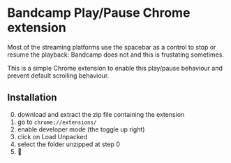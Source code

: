 # Bandcamp Play/Pause Chrome extension

Most of the streaming platforms use the spacebar as a control to stop or resume the playback: Bandcamp does not and this is frustating sometimes.

This is a simple Chrome extension to enable this play/pause behaviour and prevent default scrolling behaviour.

## Installation
0. download and extract the zip file containing the extension
1. go to `chrome://extensions/`
2. enable developer mode (the toggle up right)
3. click on Load Unpacked
4. select the folder unzipped at step 0
5. 🚀